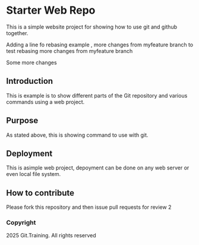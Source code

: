 # Starter Web Repo

This is a simple website project for showing how to use git and github together.

Adding a line fo rebasing example , more changes from myfeature branch to test rebasing
more changes from myfeature branch

Some more changes

## Introduction 
This is example is to show different parts of the Git repository and various commands using a web project.

## Purpose

As stated above, this is showing command to use with git.

## Deployment
This is asimple web project, depoyment can be done on any web server or even local file system.

## How to contribute
Please fork this repository and then issue pull requests for review 2

### Copyright
2025 Git.Training. All rights reserved